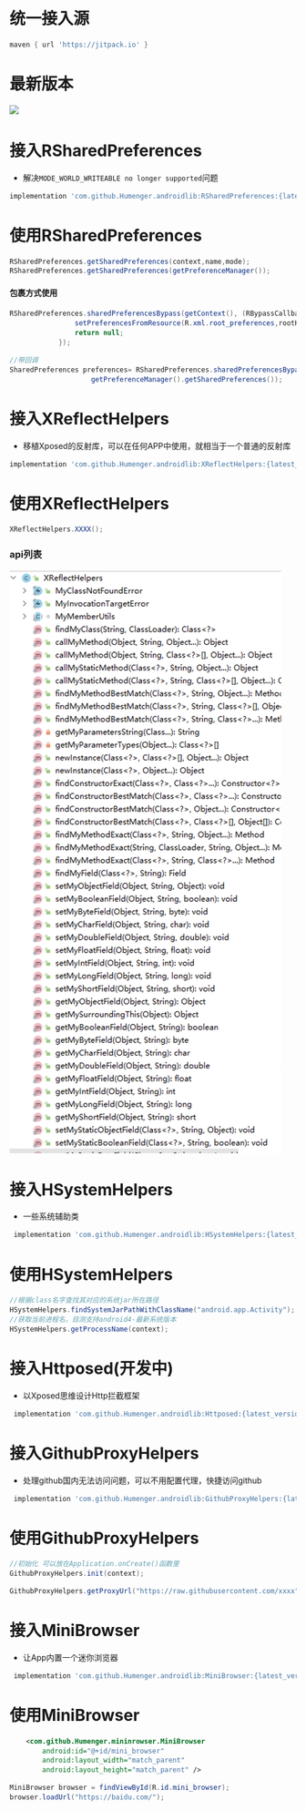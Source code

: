 # 统一接入源
```groovy
maven { url 'https://jitpack.io' }
```
# 最新版本
[![](https://jitpack.io/v/Humenger/androidlib.svg)](https://jitpack.io/#Humenger/androidlib)
# 接入RSharedPreferences
- 解决`MODE_WORLD_WRITEABLE no longer supported`问题

```groovy
implementation 'com.github.Humenger.androidlib:RSharedPreferences:{latest_version}'
```
# 使用RSharedPreferences
```java
RSharedPreferences.getSharedPreferences(context,name,mode);
RSharedPreferences.getSharedPreferences(getPreferenceManager());
```
#### 包裹方式使用
```java
RSharedPreferences.sharedPreferencesBypass(getContext(), (RBypassCallback<Void>) () -> {
                setPreferencesFromResource(R.xml.root_preferences,rootKey);
                return null;
            });
```
```java
//带回调
SharedPreferences preferences= RSharedPreferences.sharedPreferencesBypass(getContext(), (RBypassCallback<SharedPreferences>) () -> 
                    getPreferenceManager().getSharedPreferences());
```
# 接入XReflectHelpers
- 移植Xposed的反射库，可以在任何APP中使用，就相当于一个普通的反射库
```groovy
implementation 'com.github.Humenger.androidlib:XReflectHelpers:{latest_version}'
```
# 使用XReflectHelpers
```java
XReflectHelpers.XXXX();
```
### api列表
 ![XReflectHelpers](./images/XReflectHelpers.png)

# 接入HSystemHelpers
- 一些系统辅助类
```groovy
 implementation 'com.github.Humenger.androidlib:HSystemHelpers:{latest_version}'
```
# 使用HSystemHelpers
```java
//根据class名字查找其对应的系统jar所在路径
HSystemHelpers.findSystemJarPathWithClassName("android.app.Activity");
//获取当前进程名，目测支持android4-最新系统版本
HSystemHelpers.getProcessName(context);
```
# 接入Httposed(开发中)
- 以Xposed思维设计Http拦截框架
```groovy
 implementation 'com.github.Humenger.androidlib:Httposed:{latest_version}'
```
# 接入GithubProxyHelpers
- 处理github国内无法访问问题，可以不用配置代理，快捷访问github
```groovy
 implementation 'com.github.Humenger.androidlib:GithubProxyHelpers:{latest_version}'
```
# 使用GithubProxyHelpers
```java
//初始化 可以放在Application.onCreate()函数里  
GithubProxyHelpers.init(context);
```
```java
GithubProxyHelpers.getProxyUrl("https://raw.githubusercontent.com/xxxx")
```

# 接入MiniBrowser
- 让App内置一个迷你浏览器
```groovy
 implementation 'com.github.Humenger.androidlib:MiniBrowser:{latest_version}'
```
# 使用MiniBrowser
```xml
    <com.github.Humenger.mininrowser.MiniBrowser
        android:id="@+id/mini_browser"
        android:layout_width="match_parent"
        android:layout_height="match_parent" />
```
```java
MiniBrowser browser = findViewById(R.id.mini_browser);
browser.loadUrl("https://baidu.com/");
```